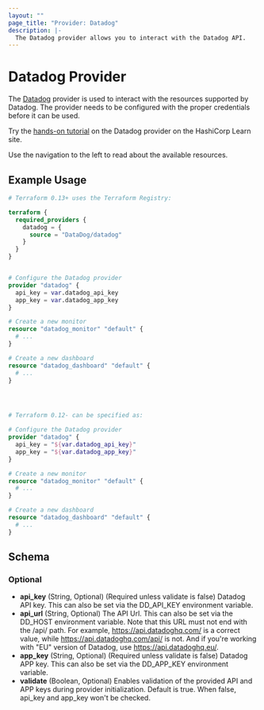 ```yaml
---
layout: ""
page_title: "Provider: Datadog"
description: |-
  The Datadog provider allows you to interact with the Datadog API.
---
```


# Datadog Provider

The [Datadog](https://www.datadoghq.com) provider is used to interact with the resources supported by Datadog. The provider needs to be configured with the proper credentials before it can be used.

Try the [hands-on tutorial](https://learn.hashicorp.com/tutorials/terraform/datadog-provider?in=terraform/use-case?utm_source=WEBSITE&utm_medium=WEB_IO&utm_offer=ARTICLE_PAGE&utm_content=DOCS) on the Datadog provider on the HashiCorp Learn site.

Use the navigation to the left to read about the available resources.

## Example Usage

```terraform
# Terraform 0.13+ uses the Terraform Registry:

terraform {
  required_providers {
    datadog = {
      source = "DataDog/datadog"
    }
  }
}


# Configure the Datadog provider
provider "datadog" {
  api_key = var.datadog_api_key
  app_key = var.datadog_app_key
}

# Create a new monitor
resource "datadog_monitor" "default" {
  # ...
}

# Create a new dashboard
resource "datadog_dashboard" "default" {
  # ...
}




# Terraform 0.12- can be specified as:

# Configure the Datadog provider
provider "datadog" {
  api_key = "${var.datadog_api_key}"
  app_key = "${var.datadog_app_key}"
}

# Create a new monitor
resource "datadog_monitor" "default" {
  # ...
}

# Create a new dashboard
resource "datadog_dashboard" "default" {
  # ...
}
```

## Schema

### Optional

- **api_key** (String, Optional) (Required unless validate is false) Datadog API key. This can also be set via the DD_API_KEY environment variable.
- **api_url** (String, Optional) The API Url. This can also be set via the DD_HOST environment variable. Note that this URL must not end with the /api/ path. For example, https://api.datadoghq.com/ is a correct value, while https://api.datadoghq.com/api/ is not. And if you're working with "EU" version of Datadog, use https://api.datadoghq.eu/.
- **app_key** (String, Optional) (Required unless validate is false) Datadog APP key. This can also be set via the DD_APP_KEY environment variable.
- **validate** (Boolean, Optional) Enables validation of the provided API and APP keys during provider initialization. Default is true. When false, api_key and app_key won't be checked.
